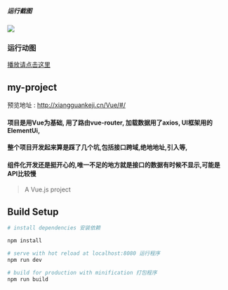 
##### 运行截图

![](http://gf95.cn/img/chedui/ScreenGif.gif)

### 运行动图

[播放请点击这里](http://gf95.cn/img/chedui/ScreenGif.gif)

## my-project

预览地址 : http://xiangguankeji.cn/Vue/#/

#### 项目是用Vue为基础, 用了路由vue-router, 加载数据用了axios, UI框架用的ElementUi,

#### 整个项目开发起来算是踩了几个坑,包括接口跨域,绝地地址,引入等,

#### 组件化开发还是挺开心的,唯一不足的地方就是接口的数据有时候不显示,可能是API比较慢

> A Vue.js project

## Build Setup

``` bash
# install dependencies 安装依赖

npm install

# serve with hot reload at localhost:8080 运行程序
npm run dev

# build for production with minification 打包程序
npm run build
